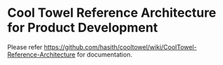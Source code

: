 Cool Towel Reference Architecture for Product Development
=========================================================

Please refer https://github.com/hasith/cooltowel/wiki/CoolTowel-Reference-Architecture for documentation.
